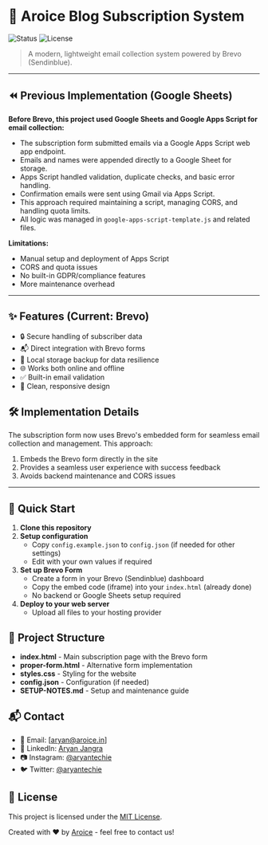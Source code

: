 # 📧 Aroice Blog Subscription System

![Status](https://img.shields.io/badge/status-active-success.svg)
![License](https://img.shields.io/badge/license-MIT-blue.svg)

> A modern, lightweight email collection system powered by Brevo (Sendinblue).

---

## ⏪ Previous Implementation (Google Sheets)

**Before Brevo, this project used Google Sheets and Google Apps Script for email collection:**

- The subscription form submitted emails via a Google Apps Script web app endpoint.
- Emails and names were appended directly to a Google Sheet for storage.
- Apps Script handled validation, duplicate checks, and basic error handling.
- Confirmation emails were sent using Gmail via Apps Script.
- This approach required maintaining a script, managing CORS, and handling quota limits.
- All logic was managed in `google-apps-script-template.js` and related files.

**Limitations:**
- Manual setup and deployment of Apps Script
- CORS and quota issues
- No built-in GDPR/compliance features
- More maintenance overhead

---

## ✨ Features (Current: Brevo)

- 🔒 Secure handling of subscriber data
- 📬 Direct integration with Brevo forms
- 💾 Local storage backup for data resilience
- 🌐 Works both online and offline
- ✅ Built-in email validation
- 🎨 Clean, responsive design

## 🛠️ Implementation Details

The subscription form now uses Brevo's embedded form for seamless email collection and management. This approach:

1. Embeds the Brevo form directly in the site
2. Provides a seamless user experience with success feedback
3. Avoids backend maintenance and CORS issues

---

## 🚀 Quick Start

1. **Clone this repository**
2. **Setup configuration**
   - Copy `config.example.json` to `config.json` (if needed for other settings)
   - Edit with your own values if required
3. **Set up Brevo Form**
   - Create a form in your Brevo (Sendinblue) dashboard
   - Copy the embed code (iframe) into your `index.html` (already done)
   - No backend or Google Sheets setup required
4. **Deploy to your web server**
   - Upload all files to your hosting provider

## 📁 Project Structure

- **index.html** - Main subscription page with the Brevo form
- **proper-form.html** - Alternative form implementation
- **styles.css** - Styling for the website
- **config.json** - Configuration (if needed)
- **SETUP-NOTES.md** - Setup and maintenance guide

## 📬 Contact

- 📧 Email: [aryan@aroice.in]
- 💼 LinkedIn: [Aryan Jangra](https://linkedin.com/in/aryantechie)
- 📷 Instagram: [@aryantechie](https://instagram.com/aryantechie)
- 🐦 Twitter: [@aryantechie](https://twitter.com/aryantechie)

## 📝 License

This project is licensed under the [MIT License](LICENSE).

Created with ❤️ by [Aroice](https://aroice.in) - feel free to contact us!